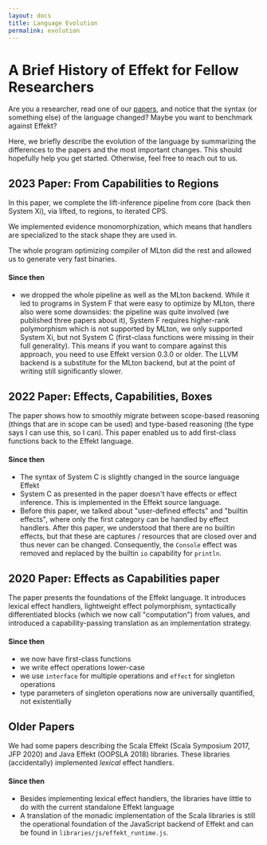 ```yaml
---
layout: docs
title: Language Evolution
permalink: evolution
---
```


# A Brief History of Effekt for Fellow Researchers
Are you a researcher, read one of our [papers](./publications), and notice that
the syntax (or something else) of the language changed?
Maybe you want to benchmark against Effekt?

Here, we briefly describe the evolution of the language by summarizing the differences to the papers and the most important changes.
This should hopefully help you get started. Otherwise, feel free to reach out to us.

## 2023 Paper: From Capabilities to Regions
In this paper, we complete the lift-inference pipeline from core (back then System Xi),
via lifted, to regions, to iterated CPS.

We implemented evidence monomorphization, which means that handlers are specialized to the stack shape they are used in.

The whole program optimizing compiler of MLton did the rest and allowed us to generate very fast binaries.

#### Since then
- we dropped the whole pipeline as well as the MLton backend. While it led to programs in System F that were easy to optimize by MLton, there also were some downsides: the pipeline was quite involved (we published three papers about it), System F requires higher-rank polymorphism which is not supported by MLton, we only supported System Xi, but not System C (first-class functions were missing in their full generality). This means if you want to compare against this approach, you need to use Effekt version 0.3.0 or older. The LLVM backend is a substitute for the MLton backend, but at the point of writing still significantly slower.

## 2022 Paper: Effects, Capabilities, Boxes
The paper shows how to smoothly migrate between scope-based reasoning (things that are in scope can be used) and type-based reasoning (the type says I can use this, so I can).
This paper enabled us to add first-class functions back to the Effekt language.

#### Since then
- The syntax of System C is slightly changed in the source language Effekt
- System C as presented in the paper doesn't have effects or effect inference. This is implemented in the Effekt source language.
- Before this paper, we talked about "user-defined effects" and "builtin effects", where only the first category can be handled by effect handlers. After this paper, we understood that there are no builtin effects, but that these are captures / resources that are closed over and thus never can be changed. Consequently, the `Console` effect was removed and replaced by the builtin `io` capability for `println`.

## 2020 Paper: Effects as Capabilities paper
The paper presents the foundations of the Effekt language. It introduces lexical effect handlers, lightweight effect polymorphism, syntactically differentiated blocks (which we now call "computation") from values, and introduced a capability-passing translation as an implementation strategy.

#### Since then
- we now have first-class functions
- we write effect operations lower-case
- we use `interface` for multiple operations and `effect` for singleton operations
- type parameters of singleton operations now are universally quantified, not existentially

## Older Papers
We had some papers describing the Scala Effekt (Scala Symposium 2017, JFP 2020) and Java Effekt (OOPSLA 2018) libraries. These libraries (accidentally) implemented _lexical_ effect handlers.

#### Since then
- Besides implementing lexical effect handlers, the libraries have little to do with the current standalone Effekt language
- A translation of the monadic implementation of the Scala libraries is still the operational foundation of the JavaScript backend of Effekt and can be found in `libraries/js/effekt_runtime.js`.
